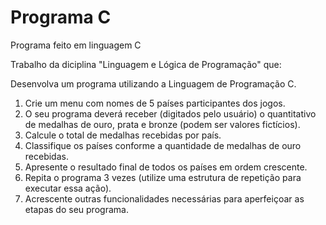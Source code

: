 # Programa C
 Programa feito em linguagem C

Trabalho da diciplina "Linguagem e Lógica de Programação" que:

Desenvolva um programa utilizando a Linguagem de Programação C.
1. Crie um menu com nomes de 5 países participantes dos jogos.
2. O seu programa deverá receber (digitados pelo usuário) o quantitativo de medalhas de ouro, prata e bronze (podem ser valores fictícios).
3. Calcule o total de medalhas recebidas por país.
4. Classifique os países conforme a quantidade de medalhas de ouro recebidas.
5. Apresente o resultado final de todos os países em ordem crescente.
6. Repita o programa 3 vezes (utilize uma estrutura de repetição para executar essa ação).
7. Acrescente outras funcionalidades necessárias para aperfeiçoar as etapas do seu programa.